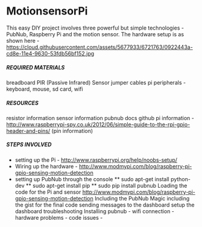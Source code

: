 # MotionsensorPi
This easy DIY project involves three powerful but simple technologies - PubNub, Raspberry Pi and the motion sensor. The hardware setup is as shown here - https://cloud.githubusercontent.com/assets/5677933/6721763/0922443a-cd8e-11e4-9630-53fdb56bf152.jpg

##### REQUIRED MATERIALS

breadboard
PIR (Passive Infrared) Sensor
jumper cables
pi peripherals - keyboard, mouse, sd card, wifi

##### RESOURCES 

resistor information
sensor information
pubnub docs
github
pi information - http://www.raspberrypi-spy.co.uk/2012/06/simple-guide-to-the-rpi-gpio-header-and-pins/ (pin information)

##### STEPS INVOLVED

* setting up the Pi - http://www.raspberrypi.org/help/noobs-setup/
* Wiring up the hardware - http://www.modmypi.com/blog/raspberry-pi-gpio-sensing-motion-detection
* setting up PubNub through the console
** sudo apt-get install python-dev
** sudo apt-get install pip
** sudo pip install pubnub
Loading the code for the Pi and sensor
http://www.modmypi.com/blog/raspberry-pi-gpio-sensing-motion-detection
Including the PubNub Magic
including the gist for the final code
sending messages to the dashboard
setup the dashboard
troubleshooting
Installing pubnub -
wifi connection - 
hardware problems - 
code issues -
